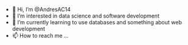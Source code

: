 - 👋 Hi, I’m @AndresAC14
- 👀 I’m interested in data science and software development
- 🌱 I’m currently learning to use databases and something about web development
- 📫 How to reach me ...

<!---
AndresAC14/AndresAC14 is a ✨ special ✨ repository because its `README.md` (this file) appears on your GitHub profile.
You can click the Preview link to take a look at your changes.
--->
